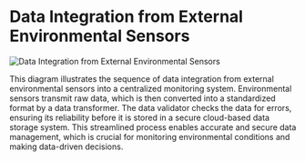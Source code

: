 # Data Integration from External Environmental Sensors

![Data Integration from External Environmental Sensors](file-2WhfZnKoC61Xuf3g2EHnW1tr)

This diagram illustrates the sequence of data integration from external environmental sensors into a centralized monitoring system. Environmental sensors transmit raw data, which is then converted into a standardized format by a data transformer. The data validator checks the data for errors, ensuring its reliability before it is stored in a secure cloud-based data storage system. This streamlined process enables accurate and secure data management, which is crucial for monitoring environmental conditions and making data-driven decisions.
